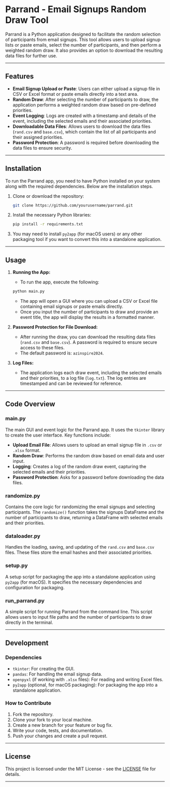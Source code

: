 # Parrand - Email Signups Random Draw Tool

Parrand is a Python application designed to facilitate the random selection of participants from email signups. This tool allows users to upload signup lists or paste emails, select the number of participants, and then perform a weighted random draw. It also provides an option to download the resulting data files for further use.

---

## Features

- **Email Signup Upload or Paste**: Users can either upload a signup file in CSV or Excel format or paste emails directly into a text area.
- **Random Draw**: After selecting the number of participants to draw, the application performs a weighted random draw based on pre-defined priorities.
- **Event Logging**: Logs are created with a timestamp and details of the event, including the selected emails and their associated priorities.
- **Downloadable Data Files**: Allows users to download the data files (`rand.csv` and `base.csv`), which contain the list of all participants and their assigned priorities.
- **Password Protection**: A password is required before downloading the data files to ensure security.

---

## Installation

To run the Parrand app, you need to have Python installed on your system along with the required dependencies. Below are the installation steps.

1. Clone or download the repository:

    ```bash
    git clone https://github.com/yourusername/parrand.git
    ```

2. Install the necessary Python libraries:

    ```bash
    pip install -r requirements.txt
    ```

3. You may need to install `py2app` (for macOS users) or any other packaging tool if you want to convert this into a standalone application. 

---

## Usage

1. **Running the App:**
    - To run the app, execute the following:

    ```bash
    python main.py
    ```

    - The app will open a GUI where you can upload a CSV or Excel file containing email signups or paste emails directly.
    - Once you input the number of participants to draw and provide an event title, the app will display the results in a formatted manner.

2. **Password Protection for File Download:**
    - After running the draw, you can download the resulting data files (`rand.csv` and `base.csv`). A password is required to ensure secure access to these files.
    - The default password is: `azinspire2024`.

3. **Log Files:**
    - The application logs each draw event, including the selected emails and their priorities, to a log file (`log.txt`). The log entries are timestamped and can be reviewed for reference.

---

## Code Overview

### main.py
The main GUI and event logic for the Parrand app. It uses the `tkinter` library to create the user interface. Key functions include:
- **Upload Email File**: Allows users to upload an email signup file in `.csv` or `.xlsx` format.
- **Random Draw**: Performs the random draw based on email data and user input.
- **Logging**: Creates a log of the random draw event, capturing the selected emails and their priorities.
- **Password Protection**: Asks for a password before downloading the data files.

### randomize.py
Contains the core logic for randomizing the email signups and selecting participants. The `randomize()` function takes the signups DataFrame and the number of participants to draw, returning a DataFrame with selected emails and their priorities.

### dataloader.py
Handles the loading, saving, and updating of the `rand.csv` and `base.csv` files. These files store the email hashes and their associated priorities.

### setup.py
A setup script for packaging the app into a standalone application using `py2app` (for macOS). It specifies the necessary dependencies and configuration for packaging.

### run_parrand.py
A simple script for running Parrand from the command line. This script allows users to input file paths and the number of participants to draw directly in the terminal.

---

## Development

### Dependencies

- `tkinter`: For creating the GUI.
- `pandas`: For handling the email signup data.
- `openpyxl` (if working with `.xlsx` files): For reading and writing Excel files.
- `py2app` (optional, for macOS packaging): For packaging the app into a standalone application.

### How to Contribute

1. Fork the repository.
2. Clone your fork to your local machine.
3. Create a new branch for your feature or bug fix.
4. Write your code, tests, and documentation.
5. Push your changes and create a pull request.

---

## License

This project is licensed under the MIT License - see the [LICENSE](LICENSE) file for details.

---

